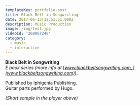 ```yaml
---
templateKey: portfolio-post
title: Black Belt in Songwriting
date: 2017-06-15T12:51:51.000Z
description: Music Production
image: /img/test.jpg
videoId: '268067248'
category:
  - music
  - interactive
---
```

**Black Belt in Songwriting** \
_E book series_ _(more info at_ [_www.blackbeltsongwriting.com_](www.blackbeltsongwriting.com)_)_

Published by Iphigenia Publishing.\
Guitar parts performed by Hugo. 

_(Short sample in the player above)_
